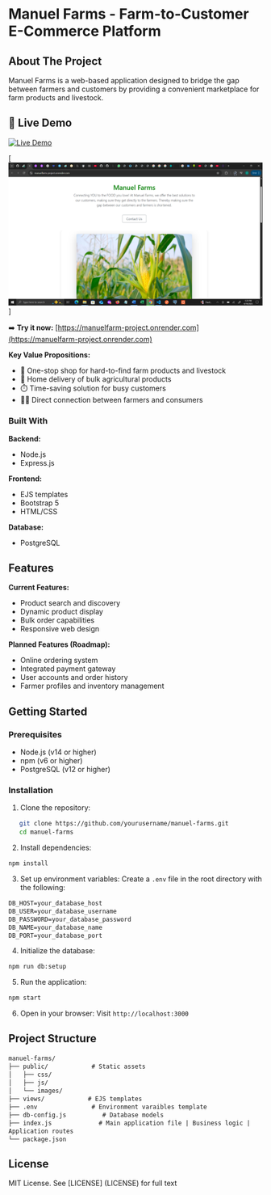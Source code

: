 # Manuel Farms - Farm-to-Customer E-Commerce Platform


## About The Project
Manuel Farms is a web-based application designed to bridge the gap between farmers and customers
by providing a convenient marketplace for farm products and livestock.


## 🚀 Live Demo 
[![Live Demo](https://img.shields.io/badge/Manuel_Farms-Live_Demo-blue?style=for-the-badge&logo=netlify)](https://github.com/IB01Manuel/manuelFarm/blob/ef7c482d7830ef9087e341b74695eb36cef3e908/Capture0.png)

[![App Screenshot](https://github.com/IB01Manuel/manuelFarm/blob/888b3c12c0333cf32be5a1ca42604cfb14a03443/Capture0%20-%20Copy%20(5).png)]

➡️ **Try it now:** [https://manuelfarm-project.onrender.com](https://manuelfarm-project.onrender.com)


**Key Value Propositions:**
- 🛒 One-stop shop for hard-to-find farm products and livestock
- 🏡 Home delivery of bulk agricultural products
- ⏱️ Time-saving solution for busy customers
- 👨‍🌾 Direct connection between farmers and consumers


### Built With
**Backend:**
- Node.js
- Express.js

**Frontend:**
- EJS templates
- Bootstrap 5
- HTML/CSS

**Database:**
- PostgreSQL


## Features
**Current Features:**
- Product search and discovery
- Dynamic product display
- Bulk order capabilities
- Responsive web design

**Planned Features (Roadmap):**
- Online ordering system
- Integrated payment gateway
- User accounts and order history
- Farmer profiles and inventory management


## Getting Started

### Prerequisites
- Node.js (v14 or higher)
- npm (v6 or higher)
- PostgreSQL (v12 or higher)

### Installation
1. Clone the repository:
```bash
   git clone https://github.com/yourusername/manuel-farms.git
   cd manuel-farms
```


2. Install dependencies:
```bash
npm install
```


3. Set up environment variables:
Create a `.env` file in the root directory with the following:
```env
DB_HOST=your_database_host
DB_USER=your_database_username
DB_PASSWORD=your_database_password
DB_NAME=your_database_name
DB_PORT=your_database_port
```


4. Initialize the database:
```bash
npm run db:setup
```


5. Run the application:
```bash
npm start
```


6. Open in your browser:
Visit `http://localhost:3000`


## Project Structure

```text
manuel-farms/
├── public/            # Static assets
│   ├── css/
│   ├── js/
│   └── images/
├── views/            # EJS templates
├── .env               # Environment varaibles template
├── db-config.js          # Database models
├── index.js             # Main application file | Business logic | Application routes
└── package.json
```


## License
MIT License. See [LICENSE] (LICENSE) for full text
